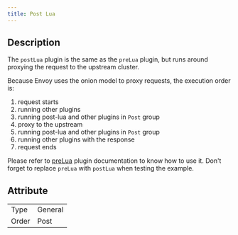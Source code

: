 ```yaml
---
title: Post Lua
---
```


## Description

The `postLua` plugin is the same as the `preLua` plugin, but runs around proxying the request to the upstream cluster.

Because Envoy uses the onion model to proxy requests, the execution order is:

1. request starts
2. running other plugins
3. running post-lua and other plugins in `Post` group
4. proxy to the upstream
5. running post-lua and other plugins in `Post` group
6. running other plugins with the response
7. request ends

Please refer to [preLua](../pre_lua) plugin documentation to know how to use it. Don't forget to replace `preLua` with `postLua` when testing the example.

## Attribute

|       |         |
|-------|---------|
| Type  | General |
| Order | Post    |